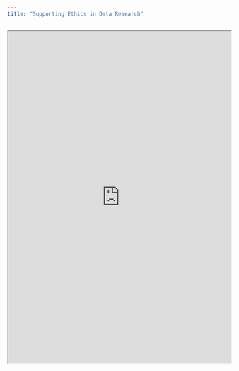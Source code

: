 ```yaml
---
title: "Supporting Ethics in Data Research"
---
```



<iframe height="750" width="100%" src="https://ewelton.github.io/ktest/wiki.html#Supporting%20Ethics%20in%20Data%20Research"></iframe>
